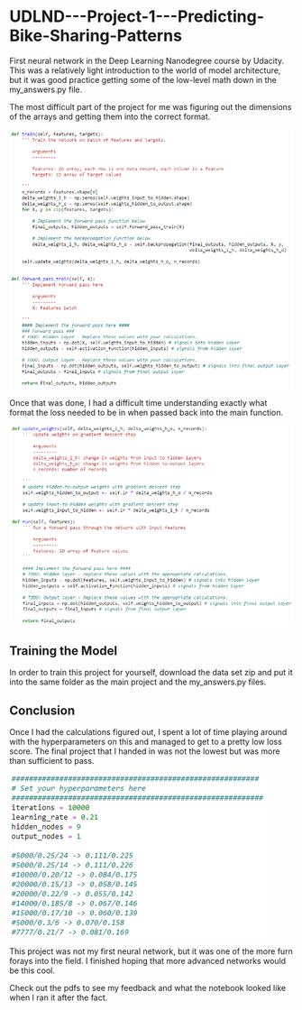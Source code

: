 # UDLND---Project-1---Predicting-Bike-Sharing-Patterns

First neural network in the Deep Learning Nanodegree course by Udacity.  This was a relatively light introduction to the world of model architecture, but it was good practice getting some of the low-level math down in the my_answers.py file.  

The most difficult part of the project for me was figuring out the dimensions of the arrays and getting them into the correct format. 

![Function dimensions](https://github.com/D-Nations/UDLND---Project-1---Predicting-Bike-Sharing-Patterns/blob/master/images/Bike-Sharing%20Functions%201.PNG)

Once that was done, I had a difficult time understanding exactly what format the loss needed to be in when passed back into the main function.

![Loss calculations](https://github.com/D-Nations/UDLND---Project-1---Predicting-Bike-Sharing-Patterns/blob/master/images/Bike-Sharing%20Functions%202.PNG)

## Training the Model

In order to train this project for yourself, download the data set zip and put it into the same folder as the main project and the my_answers.py files.  

## Conclusion

Once I had the calculations figured out, I spent a lot of time playing around with the hyperparameters on this and managed to get to a pretty low loss score.  The final project that I handed in was not the lowest but was more than sufficient to pass.  

![Fun hyperparameters](https://github.com/D-Nations/UDLND---Project-1---Predicting-Bike-Sharing-Patterns/blob/master/images/Bike-Sharing%20Hyperparameters%20and%20Results.PNG)

This project was not my first neural network, but it was one of the more furn forays into the field.  I finished hoping that more advanced networks would be this cool.

Check out the pdfs to see my feedback and what the notebook looked like when I ran it after the fact.


